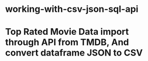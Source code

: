 # 
# working-with-csv-json-sql-api
# Top Rated Movie Data import through API from TMDB, And convert dataframe JSON to CSV
